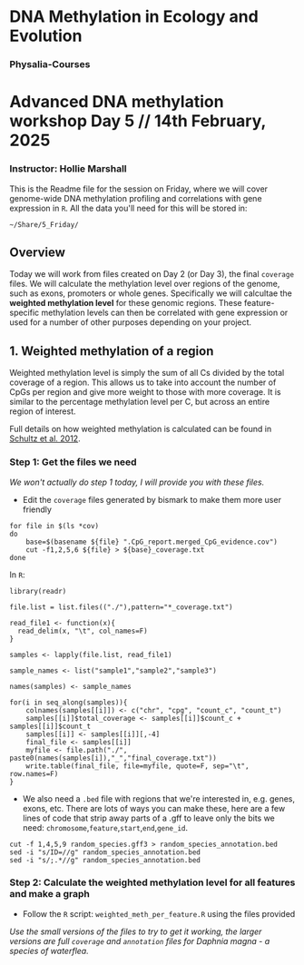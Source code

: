 # DNA Methylation in Ecology and Evolution

### Physalia-Courses 

# Advanced DNA methylation workshop Day 5 // 14th February, 2025
### Instructor: Hollie Marshall

This is the Readme file for the session on Friday, where we will cover genome-wide DNA methylation profiling and correlations with gene expression in `R`. All the data you'll need for this will be stored in: 

`~/Share/5_Friday/`

## Overview

Today we will work from files created on Day 2 (or Day 3), the final `coverage` files. We will calculate the methylation level over regions of the genome, such as exons, promoters or whole genes. Specifically we will calcultae the **weighted methylation level** for these genomic regions. These feature-specific methylation levels can then be correlated with gene expression or used for a number of other purposes depending on your project.

## 1. Weighted methylation of a region
Weighted methylation level is simply the sum of all Cs divided by the total coverage of a region. This allows us to take into account the number of CpGs per region and give more weight to those with more coverage. It is similar to the percentage methylation level per C, but across an entire region of interest.

Full details on how weighted methylation is calculated can be found in [Schultz et al. 2012](https://www.cell.com/trends/genetics/abstract/S0168-9525(12)00171-0?_returnURL=https%3A%2F%2Flinkinghub.elsevier.com%2Fretrieve%2Fpii%2FS0168952512001710%3Fshowall%3Dtrue).

### Step 1: Get the files we need
*We won't actually do step 1 today, I will provide you with these files.*

* Edit the `coverage` files generated by bismark to make them more user friendly

```
for file in $(ls *cov)
do
    base=$(basename ${file} ".CpG_report.merged_CpG_evidence.cov")
    cut -f1,2,5,6 ${file} > ${base}_coverage.txt
done
```

In `R`:
```
library(readr)

file.list = list.files(("./"),pattern="*_coverage.txt")

read_file1 <- function(x){
  read_delim(x, "\t", col_names=F)
}

samples <- lapply(file.list, read_file1)

sample_names <- list("sample1","sample2","sample3")

names(samples) <- sample_names

for(i in seq_along(samples)){
    colnames(samples[[i]]) <- c("chr", "cpg", "count_c", "count_t")
    samples[[i]]$total_coverage <- samples[[i]]$count_c + samples[[i]]$count_t
    samples[[i]] <- samples[[i]][,-4]
    final_file <- samples[[i]]
    myfile <- file.path("./", paste0(names(samples[i]),"_","final_coverage.txt"))
    write.table(final_file, file=myfile, quote=F, sep="\t", row.names=F)
}
```

* We also need a `.bed` file with regions that we're interested in, e.g. genes, exons, etc. There are lots of ways you can make these, here are a few lines of code that strip away parts of a .gff to leave only the bits we need: `chromosome`,`feature`,`start`,`end`,`gene_id`.

```
cut -f 1,4,5,9 random_species.gff3 > random_species_annotation.bed
sed -i "s/ID=//g" random_species_annotation.bed
sed -i "s/;.*//g" random_species_annotation.bed
```
### Step 2: Calculate the weighted methylation level for all features and make a graph

* Follow the `R` script: `weighted_meth_per_feature.R` using the files provided

*Use the small versions of the files to try to get it working, the larger versions are full `coverage` and `annotation` files for Daphnia magna - a species of waterflea.*
